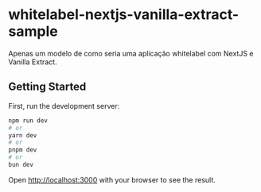 # whitelabel-nextjs-vanilla-extract-sample
Apenas um modelo de como seria uma aplicação whitelabel com NextJS e Vanilla Extract.

## Getting Started

First, run the development server:

```bash
npm run dev
# or
yarn dev
# or
pnpm dev
# or
bun dev
```

Open [http://localhost:3000](http://localhost:3000) with your browser to see the result.